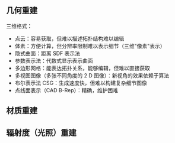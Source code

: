 ## 几何重建
三维格式：
- 点云：容易获取，但难以描述拓扑结构难以编辑
- 体素：方便计算，但分辨率限制难以表示细节（三维"像素"表示）
- 隐式曲面：距离 SDF 表示法
- 参数表示法：代数式显示表示曲面
- 多边形网格：能表达拓扑关系，能够编辑，但难以直接获取
- 多视图图像（多张不同角度的 2 D 图像）：新视角的效果依赖于算法
- 布尔表示法 CSG：生成速度快，但难以构建复杂细节图像
- 点线面表示（CAD B-Rep）：精确，维护困难
## 材质重建

## 辐射度（光照）重建


